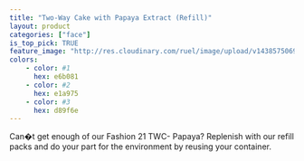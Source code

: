 ```yaml
---
title: "Two-Way Cake with Papaya Extract (Refill)"
layout: product
categories: ["face"]
is_top_pick: TRUE
feature_image: "http://res.cloudinary.com/ruel/image/upload/v1438575069/fashion21/picture-11.jpg"
colors:
    - color: #1
      hex: e6b081
    - color: #2
      hex: e1a975
    - color: #3
      hex: d89f6e
---
```

Can�t get enough of our Fashion 21 TWC- Papaya? Replenish with our refill packs and do your part for the environment by reusing your container.